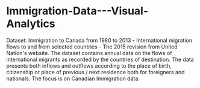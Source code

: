 # Immigration-Data---Visual-Analytics
Dataset: Immigration to Canada from 1980 to 2013 - International migration flows to and from selected countries - The 2015 revision from United Nation's website.  The dataset contains annual data on the flows of international migrants as recorded by the countries of destination. The data presents both inflows and outflows according to the place of birth, citizenship or place of previous / next residence both for foreigners and nationals. The focus is on Canadian Immigration data.

